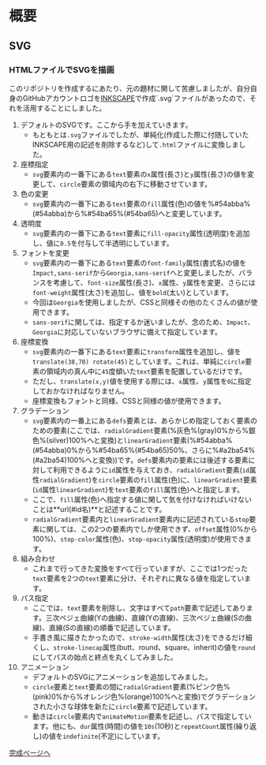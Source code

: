 # 概要

## SVG

### HTMLファイルでSVGを描画

このリポジトリを作成するにあたり、元の題材に関して苦慮しましたが、自分自身のGitHubアカウントロゴを[INKSCAPE](https://inkscape.org/ja/ "https://inkscape.org/ja/")で作成`.svg`ファイルがあったので、それを活用することにしました。

1. デフォルトのSVGです。ここから手を加えていきます。
    - もともとは`.svg`ファイルでしたが、単純化(作成した際に付随していたINKSCAPE用の記述を削除するなど)して`.html`ファイルに変換しました。
1. 座標指定
    - `svg`要素内の一番下にある`text`要素の`x`属性(長さ)と`y`属性(長さ)の値を変更して、`circle`要素の領域内の右下に移動させています。
1. 色の変更
    - `svg`要素内の一番下にある`text`要素の`fill`属性(色)の値を%#54abba%(#54abba)から%#54ba65%(#54ba65)へと変更しています。
1. 透明度
    - `svg`要素内の一番下にある`text`要素に`fill-opacity`属性(透明度)を追加し、値に`0.5`を付与して半透明にしています。
1. フォントを変更
    - `svg`要素内の一番下にある`text`要素の`font-family`属性(書式名)の値を`Impact,sans-serif`から`Georgia,sans-serif`へと変更しましたが、バランスを考慮して、`font-size`属性(長さ)、`x`属性、`y`属性を変更、さらには`font-weight`属性(太さ)を追加し、値を`bold`(太い)としています。
    - 今回は`Georgia`を使用しましたが、CSSと同様その他のたくさんの値が使用できます。
    - `sans-serif`に関しては、指定するか迷いましたが、念のため、`Impact`、`Georgia`に対応していないブラウザに備えて指定しています。
1. 座標変換
    - `svg`要素内の一番下にある`text`要素に`transform`属性を追加し、値を`translate(38,70) rotate(45)`としています。これは、単純に`circle`要素の領域内の真ん中に`45`度傾いた`text`要素を配置しているだけです。
    - ただし、`translate(x,y)`値を使用する際には、`x`属性、`y`属性を`0`に指定しておかなければなりません。
    - 座標変換もフォントと同様、CSSと同様の値が使用できます。
1. グラデーション
    - `svg`要素内の一番上にある`defs`要素とは、あらかじめ指定しておく要素のための要素(ここでは、`radialGradient`要素(%灰色%(gray)0%から%銀色%(silver)100%へと変換)と`linearGradient`要素(%#54abba%(#54abba)0%から%#54ba65%(#54ba65)50%、さらに%#a2ba54%(#a2ba54)100%へと変換))です。`defs`要素内の要素には後述する要素に対して利用できるように`id`属性を与えておき、`radialGradient`要素(`id`属性`radialGradient`)を`circle`要素の`fill`属性(色)に、`linearGradient`要素(`id`属性`linearGradient`)を`text`要素の`fill`属性(色)へと指定します。
    - ここで、`fill`属性(色)へ指定する値に関して気を付けなければいけないことは**url(#id名)**と記述することです。
    - `radialGradient`要素内と`linearGradient`要素内に記述されている`stop`要素に関しては、この2つの要素内でしか使用できず、`offset`属性(0%から100%)、`stop-color`属性(色)、`stop-opacity`属性(透明度)が使用できます。
1. 組み合わせ
    - これまで行ってきた変換をすべて行っていますが、ここでは1つだった`text`要素を2つの`text`要素に分け、それぞれに異なる値を指定しています。
1. パス指定
    - ここでは、`text`要素を削除し、文字はすべて`path`要素で記述してあります。三次ペジェ曲線(Yの曲線)、直線(Yの直線)、三次ペジェ曲線(Sの曲線)、直線(Sの直線)の順番で記述しています。
    - 手書き風に描きたかったので、`stroke-width`属性(太さ)をできるだけ細くし、`stroke-linecap`属性(butt、round、square、inherit)の値を`round`にしてパスの始点と終点を丸くしてみました。
1. アニメーション
    - デフォルトのSVGにアニメーションを追加してみました。
    - `circle`要素と`text`要素の間に`radialGradient`要素(%ピンク色%(pink)0%から%オレンジ色%(orange)100%へと変換)でグラデーションされた小さな球体を新たに`circle`要素で記述しています。
    - 動きは`circle`要素内で`animateMotion`要素を記述し、パスで指定しています。他にも、`dur`属性(時間)の値を`10s`(10秒)と`repeatCount`属性(繰り返し)の値を`indefinite`(不定)にしています。

[完成ページへ](https://yscyber.github.io/svg/ "https://yscyber.github.io/svg/")
